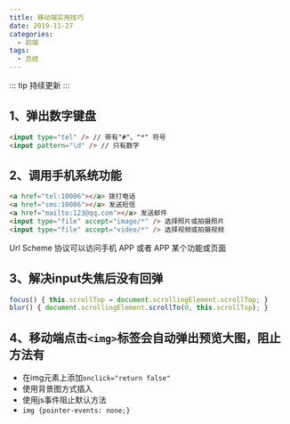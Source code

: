 ```yaml
---
title: 移动端实用技巧
date: 2019-11-27
categories:
  - 前端
tags:
  - 总结
---
```


::: tip
持续更新
:::

<!-- more -->

## 1、弹出数字键盘

```html
<input type="tel" /> // 带有"#"、"*" 符号
<input pattern="\d" /> // 只有数字
```

## 2、调用手机系统功能

```html
<a href="tel:10086"></a> 拨打电话
<a href="sms:10086"></a> 发送短信
<a href="mailto:123@qq.com"></a> 发送邮件
<input type="file" accept="image/*" /> 选择照片或拍摄照片
<input type="file" accept="video/*" /> 选择视频或拍摄视频
```

Url Scheme 协议可以访问手机 APP 或者 APP 某个功能或页面

## 3、解决input失焦后没有回弹

```javascript
focus() { this.scrollTop = document.scrollingElement.scrollTop; }
blur() { document.scrollingElement.scrollTo(0, this.scrollTop); }
 ```

## 4、移动端点击```<img>```标签会自动弹出预览大图，阻止方法有

- 在img元素上添加```onclick="return false"```
- 使用背景图方式插入
- 使用js事件阻止默认方法
- ```img {pointer-events: none;}```
